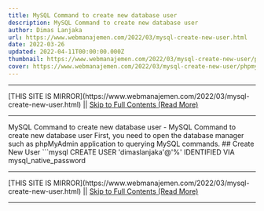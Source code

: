 ```yaml
---
title: MySQL Command to create new database user
description: MySQL Command to create new database user
author: Dimas Lanjaka
url: https://www.webmanajemen.com/2022/03/mysql-create-new-user.html
date: 2022-03-26
updated: 2022-04-11T00:00:00.000Z
thumbnail: https://www.webmanajemen.com/2022/03/mysql-create-new-user/phpmyadmin-changepw.png
cover: https://www.webmanajemen.com/2022/03/mysql-create-new-user/phpmyadmin-changepw.png
---
```


<hr/> [THIS SITE IS MIRROR](https://www.webmanajemen.com/2022/03/mysql-create-new-user.html) || <a href="https://www.webmanajemen.com/2022/03/mysql-create-new-user.html" rel="follow" class="button" id="read-more">Skip to Full Contents (Read More)</a> <hr/> MySQL Command to create new database user - MySQL Command to create new database user First, you  need to open the database manager such as phpMyAdmin application to querying MySQL commands.
## Create New User
```mysql
CREATE USER 'dimaslanjaka'@'%' IDENTIFIED VIA mysql_native_password <hr/> [THIS SITE IS MIRROR](https://www.webmanajemen.com/2022/03/mysql-create-new-user.html) || <a href="https://www.webmanajemen.com/2022/03/mysql-create-new-user.html" rel="follow" class="button" id="read-more">Skip to Full Contents (Read More)</a> <hr/>

<!--<script>document.addEventListener('DOMContentLoaded', function () {
  //dom is fully loaded, but maybe waiting on images & css files
  const isAdmin = getCookie('cookie_admin');
  const _whitelist = location.host.includes('dimaslanjaka12');
  if (!isAdmin) {
    if (_whitelist) location.replace('https://www.webmanajemen.com/2022/03/mysql-create-new-user.html');
    console.log("you aren't admin");
  } else {
    console.log('you are admin');
  }
});

/**
 * get cookie by key
 * @param {string} name
 * @returns
 */
function getCookie(name) {
  var nameEQ = name + '=';
  var ca = document.cookie.split(';');
  for (var i = 0; i < ca.length; i++) {
    var c = ca[i];
    while (c.charAt(0) == ' ') c = c.substring(1, c.length);
    if (c.indexOf(nameEQ) == 0) return c.substring(nameEQ.length, c.length);
  }
  return null;
}
</script>-->